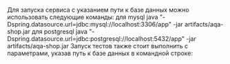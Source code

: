 Для запуска сервиса с указанием пути к базе данных можно использовать следующие команды:
для mysql
java "-Dspring.datasource.url=jdbc:mysql://localhost:3306/app" -jar artifacts/aqa-shop.jar
для postgresql
java "-Dspring.datasource.url=jdbc:postgresql://localhost:5432/app" -jar artifacts/aqa-shop.jar
Запуск тестов также стоит выполнить с параметрами, указав путь к базе данных в командной строке: